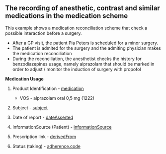 ## The recording of anesthetic, contrast and similar medications in the medication scheme

This example shows a medication reconciliation scheme that check a possible interaction before a surgery.

* After a GP visit, the patient Pia Peters is scheduled for a minor surgery.
* The patient is admited for the surgery and the admiting physician makes the medication reconciliation
* During the reconciliation, the anesthetist checks the history for benzodiazepines usage, namely alprazolam that should be marked in order to adjust / monitor the induction of surgery with propofol


**Medication Usage**
1. Product Identification - [medication](https://build.fhir.org/medicationusage-definitions.html#MedicationUsage.medication)
    * VOS - alprazolam oral 0,5 mg (1222)
  
2. Subject - [subject](https://build.fhir.org/medicationusage-definitions.html#MedicationUsage.subject)
   
3. Date of report - [dateAsserted](https://build.fhir.org/medicationusage-definitions.html#MedicationUsage.dateAsserted)
   
4. InformationSource (Patient) - [informationSource](https://build.fhir.org/medicationusage-definitions.html#MedicationUsage.informationSource)
   
5. Prescription link - [derivedFrom](https://build.fhir.org/medicationusage-definitions.html#MedicationUsage.derivedFrom)
   
6. Status (taking) - [adherence.code](https://build.fhir.org/medicationusage-definitions.html#MedicationUsage.adherence.code) 
